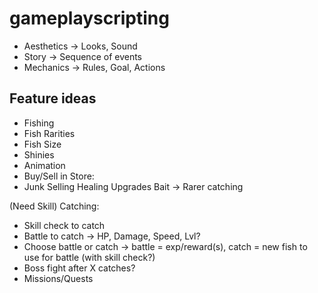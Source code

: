 # gameplayscripting

- Aesthetics -> Looks, Sound
- Story -> Sequence of events
- Mechanics -> Rules, Goal, Actions

## Feature ideas
- Fishing
- Fish Rarities
- Fish Size
- Shinies
- Animation
- Buy/Sell in Store:
- Junk Selling
Healing
Upgrades
Bait -> Rarer catching

(Need Skill)
Catching: 
- Skill check to catch
- Battle to catch -> HP, Damage, Speed, Lvl?
- Choose battle or catch -> battle = exp/reward(s), catch = new fish to use for battle (with skill check?)
- Boss fight after X catches?
- Missions/Quests
